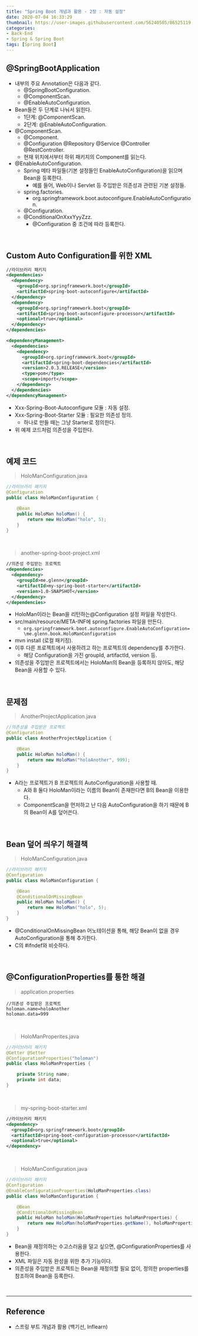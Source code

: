 ```yaml
---
title: "Spring Boot 개념과 활용 - 2장 : 자동 설정"
date: 2020-07-04 16:33:29
thumbnail: https://user-images.githubusercontent.com/56240505/86525119-eea35780-bebd-11ea-8fbd-ceacfdfae2c6.png
categories:
- Back-End
- Spring & Spring Boot
tags: [Spring Boot]
---
```


## @SpringBootApplication

* 내부의 주요 Annotation은 다음과 같다.
  * @SpringBootConfiguration.
  * @ComponentScan.
  * @EnableAutoConfiguration.
* Bean들은 두 단계로 나눠서 읽힌다.
  * 1단계: @ComponentScan.
  * 2단계: @EnableAutoConfiguration.
* @ComponentScan.
  * @Component.
  * @Configuration @Repository @Service @Controller @RestController.
  * 현재 위치에서부터 하위 패키지의 Component를 읽는다.
* @EnableAutoConfiguration.
  * Spring 메타 파일들(기본 설정들인 EnableAutoConfiguration)을 읽으며 Bean을 등록한다.
    * 예를 들어, Web이나 Servlet 등 주입받은 의존성과 관련된 기본 설정들.
  * spring.factories.
    * org.springframework.boot.autoconfigure.EnableAutoConfiguration.
  * @Configuration.
  * @ConditionalOnXxxYyyZzz.
    * @Configuration 중 조건에 따라 등록한다.

<br>

## Custom Auto Configuration를 위한 XML

```xml
//라이브러리 패키지
<dependencies>
  <dependency>
    <groupId>org.springframework.boot</groupId>
    <artifactId>spring-boot-autoconfigure</artifactId>
  </dependency>
  <dependency>
    <groupId>org.springframework.boot</groupId>
    <artifactId>spring-boot-autoconfigure-processor</artifactId>
    <optional>true</optional>
  </dependency>
</dependencies>

<dependencyManagement>
  <dependencies>
    <dependency>
      <groupId>org.springframework.boot</groupId>
      <artifactId>spring-boot-dependencies</artifactId>
      <version>2.0.3.RELEASE</version>
      <type>pom</type>
      <scope>import</scope>
    </dependency>
  </dependencies>
</dependencyManagement>
```

* Xxx-Spring-Boot-Autoconfigure 모듈 : 자동 설정.
* Xxx-Spring-Boot-Starter 모듈 : 필요한 의존성 정의.
  * 하나로 만들 때는 그냥 Starter로 정의한다.
* 위 예제 코드처럼 의존성을 주입한다.

<br>

## 예제 코드

> HoloManConfiguration.java

```java
//라이브러리 패키지
@Configuration
public class HoloManConfiguration {

    @Bean
    public HoloMan holoMan() {
        return new HoloMan("holo", 5);
    }
}
```

<br>

> another-spring-boot-project.xml

```xml
//의존성 주입받는 프로젝트
<dependencies>
  <dependency>
    <groupId>me.glenn</groupId>
    <artifactId>my-spring-boot-starter</artifactId>
    <version>1.0-SNAPSHOT</version>
  </dependency>
</dependencies>
```

* HoloMan이라는 Bean을 리턴하는@Configuration 설정 파일을 작성한다.
* src/main/resource/META-INF에 spring.factories 파일을 만든다.
  * ``org.springframework.boot.autoconfigure.EnableAutoConfiguration=\me.glenn.book.HoloManConfiguration``
* mvn install (로컬 패키징).
* 이후 다른 프로젝트에서 사용하려고 하는 프로젝트의 dependency를 추가한다.
  * 해당 Configuration을 가진 groupId, artifactId, version 등.
* 의존성을 주입받은 프로젝트에서는 HoloMan의 Bean을 등록하지 않아도, 해당 Bean을 사용할 수 있다.

<br>

## 문제점

> AnotherProjectApplication.java

```java
//의존성을 주입받은 프로젝트
@Configuration
public class AnotherProjectApplication {

    @Bean
    public HoloMan holoMan() {
        return new HoloMan("holoAnother", 999);
    }
}
```

* A라는 프로젝트가 B 프로젝트의 AutoConfiguration을 사용할 때.
  * A와 B 둘다 HoloMan이라는 이름의 Bean이 존재한다면 B의 Bean을 이용한다.
  * ComponentScan을 먼저하고 난 다음 AutoConfiguration을 하기 때문에 B의 Bean이 A를 덮어쓴다.

<br>

## Bean 덮어 씌우기 해결책

> HoloManConfiguration.java

```java
//라이브러리 패키지
@Configuration
public class HoloManConfiguration {

    @Bean
    @ConditionalOnMissingBean
    public HoloMan holoMan() {
        return new HoloMan("holo", 5);
    }
}
```

* @ConditionalOnMissingBean 어노테이션을 통해, 해당 Bean이 없을 경우 AutoConfiguration을 통해 추가한다.
* C의 #ifndef와 비슷하다.

<br>

## @ConfigurationProperties를 통한 해결

> application.properties

```properties
//의존성 주입받은 프로젝트
holoman.name=holoAnother
holoman.data=999
```

<br>

> HoloManProperites.java

```java
//라이브러리 패키지
@Getter @Setter
@ConfigurationProperties("holoman")
public class HoloManProperties {

    private String name;
    private int data;
}
```

<br>

> my-spring-boot-starter.xml

```xml
//라이브러리 패키지
<dependency>
  <groupId>org.springframework.boot</groupId>
  <artifactId>spring-boot-configuration-processor</artifactId>
  <optional>true</optional>
</dependency>
```

<br>

> HoloManConfiguration.java

```java
//라이브러리 패키지
@Configuration
@EnableConfigurationProperties(HoloManProperties.class)
public class HoloManConfiguration {

    @Bean
    @ConditionalOnMissingBean
    public HoloMan holoMan(HoloManProperties holoManProperties) {
        return new HoloMan(holoManProperties.getName(), holoManProperties.getData());
    }
}
```

* Bean을 재정의하는 수고스러움을 덜고 싶으면, @ConfigurationProperties를 사용한다.
* XML 파일은 자동 완성을 위한 추가 기능이다.
* 의존성을 주입받은 프로젝트는 Bean을 재정의할 필요 없이, 정의한 properties를 참조하여 Bean을 등록한다.

<br>

---

## Reference

* 스프링 부트 개념과 활용 (백기선, Inflearn)

